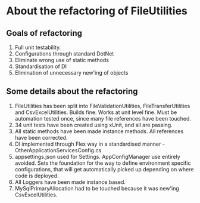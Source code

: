 # About the refactoring of FileUtilities

## Goals of refactoring
1) Full unit testability.
2) Configurations through standard DotNet
3) Eliminate wrong use of static methods
4) Standardisation of DI
5) Elimination of unnecessary new'ing of objects

## Some details about the refactoring
1) FileUtilities has been split into FileValidationUtilities, FileTransferUtilities and CsvExcelUtilities. Builds fine. Works at unit level fine. Must be automation tested once, since many file references have been touched. 
2) 34 unit tests have been created using xUnit, and all are passing. 
3) All static methods have been made instance methods. All references have been corrected. 
4) DI implemented through Flex way in a standardised manner - OtherApplicationServicesConfig.cs
5) appsettings.json used for Settings. AppConfigManager use entirely avoided. Sets the foundation for the way to define environment specific configurations, that will get automatically picked up depending on where code is deployed. 
6) All Loggers have been made instance based. 
7) MySqlPrimaryAllocation had to be touched because it was new'ing CsvExcelUtilities.
